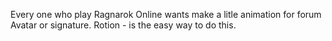 Every one who play Ragnarok Online wants make a litle animation for forum Avatar or signature. Rotion - is the easy way to do this.